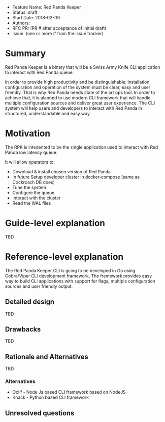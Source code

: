 - Feature Name: Red Panda Keeper
- Status: draft
- Start Date: 2018-02-09
- Authors:
- RFC PR: (PR # after acceptance of initial draft)
- Issue: (one or more # from the issue tracker)

# Summary

Red Panda Keeper is a binary that will be a Swiss Army Knife CLI application to interact with Red Panda queue. 

In order to provide high productivity and be distinguishable, installation, configuration and operation of the system must be clear, easy and user friendly. That is why Red Panda needs state of the art ops tool. In order to achieve that, it is planned to use modern CLI framework that will handle multiple configuration sources and deliver great user experience. The CLI system will help users and developers to interact with Red Panda in structured, understandable and easy way. 

# Motivation

The RPK is intedented to be the single application used to interact with Red Panda low latency queue. 

It will allow operators to:

- Download & install chosen version of Red Panda
- In future Setup developer cluster in docker-compose (same as Cockroach DB does)
- Tune the system
- Configure the queue
- Interact with the cluster
- Read the WAL files

# Guide-level explanation
TBD
# Reference-level explanation
The Red Panda Keeper CLI is going to be developed in Go using Cobra/Viper CLI development framework. The framework provides easy way to build CLI applications with support for flags, multiple configuration sources and user friendly output. 
## Detailed design
TBD
## Drawbacks
TBD
## Rationale and Alternatives
TBD
### Alternatives
- Oclif - Node Js based CLI framework based on NodeJS
- Knack - Python based CLI framework

## Unresolved questions
